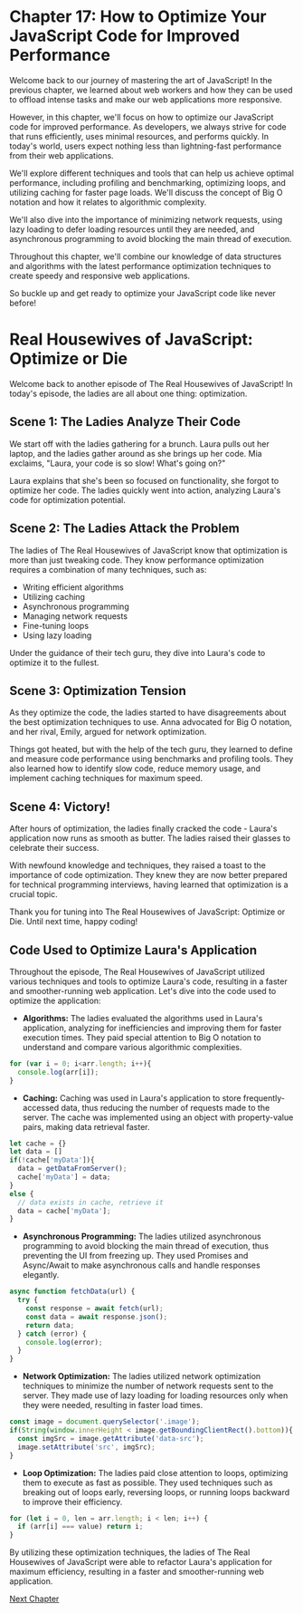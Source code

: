 # Chapter 17: How to Optimize Your JavaScript Code for Improved Performance 

Welcome back to our journey of mastering the art of JavaScript! In the previous chapter, we learned about web workers and how they can be used to offload intense tasks and make our web applications more responsive. 

However, in this chapter, we'll focus on how to optimize our JavaScript code for improved performance. As developers, we always strive for code that runs efficiently, uses minimal resources, and performs quickly. In today's world, users expect nothing less than lightning-fast performance from their web applications. 

We'll explore different techniques and tools that can help us achieve optimal performance, including profiling and benchmarking, optimizing loops, and utilizing caching for faster page loads. We'll discuss the concept of Big O notation and how it relates to algorithmic complexity. 

We'll also dive into the importance of minimizing network requests, using lazy loading to defer loading resources until they are needed, and asynchronous programming to avoid blocking the main thread of execution. 

Throughout this chapter, we'll combine our knowledge of data structures and algorithms with the latest performance optimization techniques to create speedy and responsive web applications. 

So buckle up and get ready to optimize your JavaScript code like never before!
# Real Housewives of JavaScript: Optimize or Die 

Welcome back to another episode of The Real Housewives of JavaScript! In today's episode, the ladies are all about one thing: optimization. 

## Scene 1: The Ladies Analyze Their Code 

We start off with the ladies gathering for a brunch. Laura pulls out her laptop, and the ladies gather around as she brings up her code. Mia exclaims, "Laura, your code is so slow! What's going on?" 

Laura explains that she's been so focused on functionality, she forgot to optimize her code. The ladies quickly went into action, analyzing Laura's code for optimization potential. 

## Scene 2: The Ladies Attack the Problem 

The ladies of The Real Housewives of JavaScript know that optimization is more than just tweaking code. They know performance optimization requires a combination of many techniques, such as:

- Writing efficient algorithms
- Utilizing caching
- Asynchronous programming
- Managing network requests
- Fine-tuning loops
- Using lazy loading

Under the guidance of their tech guru, they dive into Laura's code to optimize it to the fullest. 

## Scene 3: Optimization Tension 

As they optimize the code, the ladies started to have disagreements about the best optimization techniques to use. Anna advocated for Big O notation, and her rival, Emily, argued for network optimization. 

Things got heated, but with the help of the tech guru, they learned to define and measure code performance using benchmarks and profiling tools. They also learned how to identify slow code, reduce memory usage, and implement caching techniques for maximum speed. 

## Scene 4: Victory! 

After hours of optimization, the ladies finally cracked the code - Laura's application now runs as smooth as butter. The ladies raised their glasses to celebrate their success. 

With newfound knowledge and techniques, they raised a toast to the importance of code optimization. They knew they are now better prepared for technical programming interviews, having learned that optimization is a crucial topic. 

Thank you for tuning into The Real Housewives of JavaScript: Optimize or Die. Until next time, happy coding!
## Code Used to Optimize Laura's Application 

Throughout the episode, The Real Housewives of JavaScript utilized various techniques and tools to optimize Laura's code, resulting in a faster and smoother-running web application. Let's dive into the code used to optimize the application:

- **Algorithms:** The ladies evaluated the algorithms used in Laura's application, analyzing for inefficiencies and improving them for faster execution times. They paid special attention to Big O notation to understand and compare various algorithmic complexities.

```javascript
for (var i = 0; i<arr.length; i++){
  console.log(arr[i]);
}
```

- **Caching:** Caching was used in Laura's application to store frequently-accessed data, thus reducing the number of requests made to the server. The cache was implemented using an object with property-value pairs, making data retrieval faster.

```javascript
let cache = {}
let data = []
if(!cache['myData']){
  data = getDataFromServer();
  cache['myData'] = data;
}
else {
  // data exists in cache, retrieve it
  data = cache['myData'];
}
```

- **Asynchronous Programming:** The ladies utilized asynchronous programming to avoid blocking the main thread of execution, thus preventing the UI from freezing up. They used Promises and Async/Await to make asynchronous calls and handle responses elegantly.

```javascript
async function fetchData(url) {
  try {
    const response = await fetch(url);
    const data = await response.json();
    return data;
  } catch (error) {
    console.log(error);
  }
}
```

- **Network Optimization:** The ladies utilized network optimization techniques to minimize the number of network requests sent to the server. They made use of lazy loading for loading resources only when they were needed, resulting in faster load times.

```javascript
const image = document.querySelector('.image');
if(String(window.innerHeight < image.getBoundingClientRect().bottom)){
  const imgSrc = image.getAttribute('data-src');
  image.setAttribute('src', imgSrc);
}
```

- **Loop Optimization:** The ladies paid close attention to loops, optimizing them to execute as fast as possible. They used techniques such as breaking out of loops early, reversing loops, or running loops backward to improve their efficiency.

```javascript
for (let i = 0, len = arr.length; i < len; i++) {
  if (arr[i] === value) return i;
}
```

By utilizing these optimization techniques, the ladies of The Real Housewives of JavaScript were able to refactor Laura's application for maximum efficiency, resulting in a faster and smoother-running web application.


[Next Chapter](18_Chapter18.md)